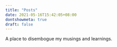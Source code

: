 ```yaml
---
title: "Posts"
date: 2021-05-16T15:42:05+08:00
dontshowmeta: true
draft: false
---
```


A place to disembogue my musings and learnings.


